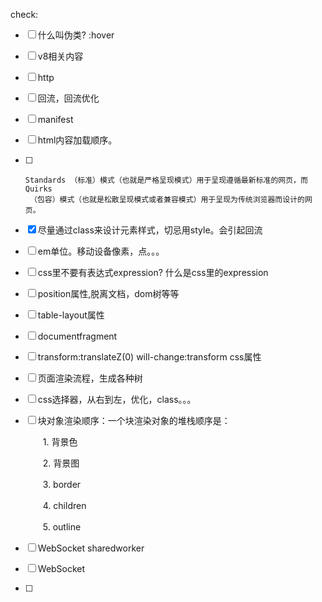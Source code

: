 check:

- [ ] 什么叫伪类? :hover

- [ ] v8相关内容

- [ ] http

- [ ] 回流，回流优化

- [ ] manifest

- [ ] html内容加载顺序。

- [ ] ```
  Standards （标准）模式（也就是严格呈现模式）用于呈现遵循最新标准的网页，而 Quirks
   （包容）模式（也就是松散呈现模式或者兼容模式）用于呈现为传统浏览器而设计的网页。
  ```

- [x] 尽量通过class来设计元素样式，切忌用style。会引起回流

- [ ] em单位。移动设备像素，点。。。

- [ ] css里不要有表达式expression? 什么是css里的expression

- [ ] position属性,脱离文档，dom树等等

- [ ] table-layout属性

- [ ] documentfragment

- [ ]  transform:translateZ(0)  will-change:transform css属性

- [ ] 页面渲染流程，生成各种树

- [ ] css选择器，从右到左，优化，class。。。

- [ ] 块对象渲染顺序：一个块渲染对象的堆栈顺序是：

  　　1. 背景色

  　　2. 背景图

  　　3. border

  　　4. children

    　　5. outline

- [ ] WebSocket sharedworker

- [ ] WebSocket

- [ ] 
